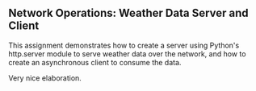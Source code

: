 ## Network Operations: Weather Data Server and Client
This assignment demonstrates how to create a server using Python's http.server module to serve weather data over the network, and how to create an asynchronous client to consume the data.

Very nice elaboration.